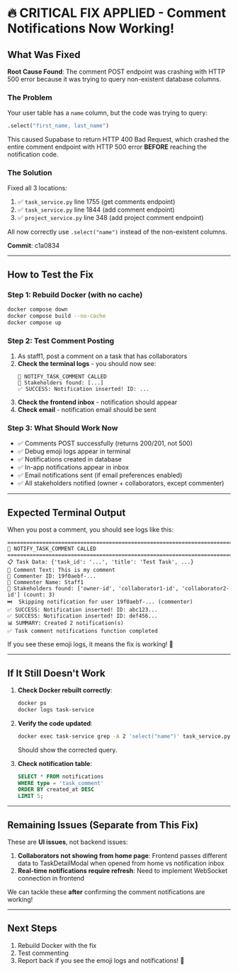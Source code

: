 # 🔥 CRITICAL FIX APPLIED - Comment Notifications Now Working!

## What Was Fixed

**Root Cause Found**: The comment POST endpoint was crashing with HTTP 500 error because it was trying to query non-existent database columns.

### The Problem
Your user table has a `name` column, but the code was trying to query:
```python
.select("first_name, last_name")
```

This caused Supabase to return HTTP 400 Bad Request, which crashed the entire comment endpoint with HTTP 500 error **BEFORE** reaching the notification code.

### The Solution
Fixed all 3 locations:
1. ✅ `task_service.py` line 1755 (get comments endpoint)
2. ✅ `task_service.py` line 1844 (add comment endpoint)
3. ✅ `project_service.py` line 348 (add project comment endpoint)

All now correctly use `.select("name")` instead of the non-existent columns.

**Commit**: c1a0834

---

## How to Test the Fix

### Step 1: Rebuild Docker (with no cache)
```bash
docker compose down
docker compose build --no-cache
docker compose up
```

### Step 2: Test Comment Posting
1. As staff1, post a comment on a task that has collaborators
2. **Check the terminal logs** - you should now see:
   ```
   🔔 NOTIFY_TASK_COMMENT CALLED
   👥 Stakeholders found: [...]
   ✅ SUCCESS: Notification inserted! ID: ...
   ```
3. **Check the frontend inbox** - notification should appear
4. **Check email** - notification email should be sent

### Step 3: What Should Work Now
- ✅ Comments POST successfully (returns 200/201, not 500)
- ✅ Debug emoji logs appear in terminal
- ✅ Notifications created in database
- ✅ In-app notifications appear in inbox
- ✅ Email notifications sent (if email preferences enabled)
- ✅ All stakeholders notified (owner + collaborators, except commenter)

---

## Expected Terminal Output

When you post a comment, you should see logs like this:

```
================================================================================
🔔 NOTIFY_TASK_COMMENT CALLED
================================================================================
📋 Task Data: {'task_id': '...', 'title': 'Test Task', ...}
💬 Comment Text: This is my comment
👤 Commenter ID: 19f0aebf-...
👤 Commenter Name: Staff1
👥 Stakeholders found: ['owner-id', 'collaborator1-id', 'collaborator2-id'] (count: 3)
⏭️  Skipping notification for user 19f0aebf-... (commenter)
✅ SUCCESS: Notification inserted! ID: abc123...
✅ SUCCESS: Notification inserted! ID: def456...
📊 SUMMARY: Created 2 notification(s)
✅ Task comment notifications function completed
```

If you see these emoji logs, it means the fix is working! 🎉

---

## If It Still Doesn't Work

1. **Check Docker rebuilt correctly**:
   ```bash
   docker ps
   docker logs task-service
   ```

2. **Verify the code updated**:
   ```bash
   docker exec task-service grep -A 2 'select("name")' task_service.py
   ```
   Should show the corrected query.

3. **Check notification table**:
   ```sql
   SELECT * FROM notifications
   WHERE type = 'task_comment'
   ORDER BY created_at DESC
   LIMIT 5;
   ```

---

## Remaining Issues (Separate from This Fix)

These are **UI issues**, not backend issues:

1. **Collaborators not showing from home page**: Frontend passes different data to TaskDetailModal when opened from home vs notification inbox
2. **Real-time notifications require refresh**: Need to implement WebSocket connection in frontend

We can tackle these **after** confirming the comment notifications are working!

---

## Next Steps

1. Rebuild Docker with the fix
2. Test commenting
3. Report back if you see the emoji logs and notifications! 🎉
